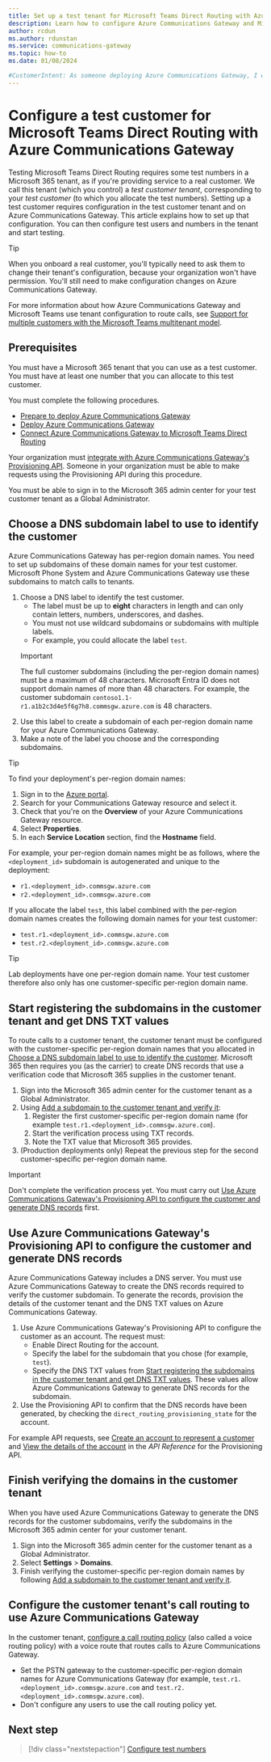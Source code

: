 ```yaml
---
title: Set up a test tenant for Microsoft Teams Direct Routing with Azure Communications Gateway
description: Learn how to configure Azure Communications Gateway and Microsoft 365 for a Microsoft Teams Direct Routing customer for testing.
author: rcdun
ms.author: rdunstan
ms.service: communications-gateway
ms.topic: how-to
ms.date: 01/08/2024

#CustomerIntent: As someone deploying Azure Communications Gateway, I want to test my deployment so that I can be sure that calls work.
---
```


# Configure a test customer for Microsoft Teams Direct Routing with Azure Communications Gateway

Testing Microsoft Teams Direct Routing requires some test numbers in a Microsoft 365 tenant, as if you're providing service to a real customer. We call this tenant (which you control) a _test customer tenant_, corresponding to your _test customer_ (to which you allocate the test numbers). Setting up a test customer requires configuration in the test customer tenant and on Azure Communications Gateway. This article explains how to set up that configuration. You can then configure test users and numbers in the tenant and start testing.

> [!TIP]
> When you onboard a real customer, you'll typically need to ask them to change their tenant's configuration, because your organization won't have permission. You'll still need to make configuration changes on Azure Communications Gateway.
>
> For more information about how Azure Communications Gateway and Microsoft Teams use tenant configuration to route calls, see [Support for multiple customers with the Microsoft Teams multitenant model](interoperability-teams-direct-routing.md#support-for-multiple-customers-with-the-microsoft-teams-multitenant-model).

## Prerequisites

You must have a Microsoft 365 tenant that you can use as a test customer. You must have at least one number that you can allocate to this test customer.

You must complete the following procedures.

- [Prepare to deploy Azure Communications Gateway](prepare-to-deploy.md)
- [Deploy Azure Communications Gateway](deploy.md)
- [Connect Azure Communications Gateway to Microsoft Teams Direct Routing](connect-teams-direct-routing.md)

Your organization must [integrate with Azure Communications Gateway's Provisioning API](integrate-with-provisioning-api.md). Someone in your organization must be able to make requests using the Provisioning API during this procedure.

You must be able to sign in to the Microsoft 365 admin center for your test customer tenant as a Global Administrator.

## Choose a DNS subdomain label to use to identify the customer

Azure Communications Gateway has per-region domain names. You need to set up subdomains of these domain names for your test customer. Microsoft Phone System and Azure Communications Gateway use these subdomains to match calls to tenants.

1. Choose a DNS label to identify the test customer.
    * The label must be up to **eight** characters in length and can only contain letters, numbers, underscores, and dashes.
    * You must not use wildcard subdomains or subdomains with multiple labels.
    * For example, you could allocate the label `test`.
    > [!IMPORTANT]
    > The full customer subdomains (including the per-region domain names) must be a maximum of 48 characters. Microsoft Entra ID does not support domain names of more than 48 characters. For example,  the customer subdomain `contoso1.1-r1.a1b2c3d4e5f6g7h8.commsgw.azure.com` is 48 characters.
1. Use this label to create a subdomain of each per-region domain name for your Azure Communications Gateway.
1. Make a note of the label you choose and the corresponding subdomains.

> [!TIP]
> To find your deployment's per-region domain names:
> 1. Sign in to the [Azure portal](https://azure.microsoft.com/).
> 1. Search for your Communications Gateway resource and select it.
> 1. Check that you're on the **Overview** of your Azure Communications Gateway resource.
> 1. Select **Properties**.
> 1. In each **Service Location** section, find the **Hostname** field.

For example, your per-region domain names might be as follows, where the `<deployment_id>` subdomain is autogenerated and unique to the deployment:

* `r1.<deployment_id>.commsgw.azure.com`
* `r2.<deployment_id>.commsgw.azure.com`

If you allocate the label `test`, this label combined with the per-region domain names creates the following domain names for your test customer:

* `test.r1.<deployment_id>.commsgw.azure.com`
* `test.r2.<deployment_id>.commsgw.azure.com`

> [!TIP]
> Lab deployments have one per-region domain name. Your test customer therefore also only has one customer-specific per-region domain name.

## Start registering the subdomains in the customer tenant and get DNS TXT values

To route calls to a customer tenant, the customer tenant must be configured with the customer-specific per-region domain names that you allocated in [Choose a DNS subdomain label to use to identify the customer](#choose-a-dns-subdomain-label-to-use-to-identify-the-customer). Microsoft 365 then requires you (as the carrier) to create DNS records that use a verification code that Microsoft 365 supplies in the customer tenant.

1. Sign into the Microsoft 365 admin center for the customer tenant as a Global Administrator.
1. Using [Add a subdomain to the customer tenant and verify it](/microsoftteams/direct-routing-sbc-multiple-tenants#add-a-subdomain-to-the-customer-tenant-and-verify-it):
    1. Register the first customer-specific per-region domain name (for example `test.r1.<deployment_id>.commsgw.azure.com`).
    1. Start the verification process using TXT records.
    1. Note the TXT value that Microsoft 365 provides.
1. (Production deployments only) Repeat the previous step for the second customer-specific per-region domain name.

> [!IMPORTANT]
> Don't complete the verification process yet. You must carry out [Use Azure Communications Gateway's Provisioning API to configure the customer and generate DNS records](#use-azure-communications-gateways-provisioning-api-to-configure-the-customer-and-generate-dns-records) first.

## Use Azure Communications Gateway's Provisioning API to configure the customer and generate DNS records

Azure Communications Gateway includes a DNS server. You must use Azure Communications Gateway to create the DNS records required to verify the customer subdomain. To generate the records, provision the details of the customer tenant and the DNS TXT values on Azure Communications Gateway.

1. Use Azure Communications Gateway's Provisioning API to configure the customer as an account. The request must:
    - Enable Direct Routing for the account.
    - Specify the label for the subdomain that you chose (for example, `test`).
    - Specify the DNS TXT values from [Start registering the subdomains in the customer tenant and get DNS TXT values](#start-registering-the-subdomains-in-the-customer-tenant-and-get-dns-txt-values). These values allow Azure Communications Gateway to generate DNS records for the subdomain.
2. Use the Provisioning API to confirm that the DNS records have been generated, by checking the `direct_routing_provisioning_state` for the account.

For example API requests, see [Create an account to represent a customer](/rest/api/voiceservices/#create-an-account-to-represent-a-customer) and [View the details of the account](/rest/api/voiceservices/#view-the-details-of-the-account) in the _API Reference_ for the Provisioning API.

## Finish verifying the domains in the customer tenant

When you have used Azure Communications Gateway to generate the DNS records for the customer subdomains, verify the subdomains in the Microsoft 365 admin center for your customer tenant.

1. Sign into the Microsoft 365 admin center for the customer tenant as a Global Administrator.
1. Select **Settings** > **Domains**.
1. Finish verifying the customer-specific per-region domain names by following [Add a subdomain to the customer tenant and verify it](/microsoftteams/direct-routing-sbc-multiple-tenants#add-a-subdomain-to-the-customer-tenant-and-verify-it).

## Configure the customer tenant's call routing to use Azure Communications Gateway

In the customer tenant, [configure a call routing policy](/microsoftteams/direct-routing-voice-routing) (also called a voice routing policy) with a voice route that routes calls to Azure Communications Gateway.
- Set the PSTN gateway to the customer-specific per-region domain names for Azure Communications Gateway (for example, `test.r1.<deployment_id>.commsgw.azure.com` and `test.r2.<deployment_id>.commsgw.azure.com`).
- Don't configure any users to use the call routing policy yet.

## Next step

> [!div class="nextstepaction"]
> [Configure test numbers](configure-test-numbers-teams-direct-routing.md)